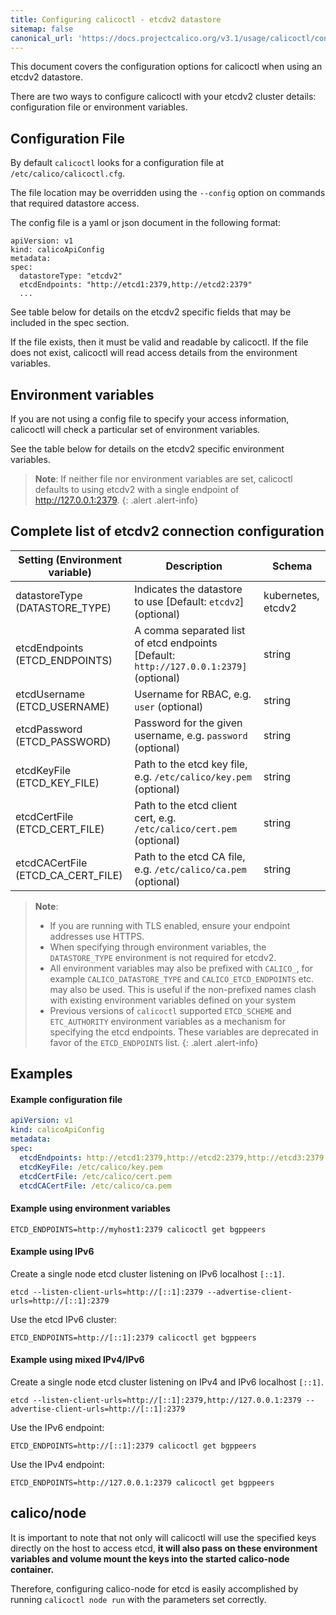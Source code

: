 ```yaml
---
title: Configuring calicoctl - etcdv2 datastore
sitemap: false 
canonical_url: 'https://docs.projectcalico.org/v3.1/usage/calicoctl/configure/etcd'
---
```



This document covers the configuration options for calicoctl when using an etcdv2 datastore.

There are two ways to configure calicoctl with your etcdv2 cluster details:
configuration file or environment variables.


## Configuration File

By default `calicoctl` looks for a configuration file at `/etc/calico/calicoctl.cfg`.

The file location may be overridden using the `--config` option on commands that required
datastore access.

The config file is a yaml or json document in the following format:

```
apiVersion: v1
kind: calicoApiConfig
metadata:
spec:
  datastoreType: "etcdv2"
  etcdEndpoints: "http://etcd1:2379,http://etcd2:2379"
  ...
```

See table below for details on the etcdv2 specific fields that may be included in
the spec section.

If the file exists, then it must be valid and readable by calicoctl.  If the file
does not exist, calicoctl will read access details from the environment variables.

## Environment variables

If you are not using a config file to specify your access information, calicoctl
will check a particular set of environment variables.

See the table below for details on the etcdv2 specific environment variables.

> **Note**: If neither file nor environment variables are set, calicoctl defaults to
> using etcdv2 with a single endpoint of http://127.0.0.1:2379.
{: .alert .alert-info}


## Complete list of etcdv2 connection configuration

| Setting (Environment variable)     | Description                                                                            | Schema
| ---------------------------------- | -------------------------------------------------------------------------------------- | ------
| datastoreType (DATASTORE_TYPE)     | Indicates the datastore to use [Default: `etcdv2`] (optional)                          | kubernetes, etcdv2
| etcdEndpoints (ETCD_ENDPOINTS)     | A comma separated list of etcd endpoints [Default: `http://127.0.0.1:2379]` (optional) | string
| etcdUsername (ETCD_USERNAME)       | Username for RBAC, e.g. `user` (optional)                                              | string
| etcdPassword (ETCD_PASSWORD)       | Password for the given username, e.g. `password` (optional)                            | string
| etcdKeyFile (ETCD_KEY_FILE)        | Path to the etcd key file, e.g. `/etc/calico/key.pem` (optional)                       | string
| etcdCertFile (ETCD_CERT_FILE)      | Path to the etcd client cert, e.g. `/etc/calico/cert.pem` (optional)                   | string
| etcdCACertFile (ETCD_CA_CERT_FILE) | Path to the etcd CA file, e.g. `/etc/calico/ca.pem` (optional)                         | string

> **Note**:
> - If you are running with TLS enabled, ensure your endpoint addresses use HTTPS.
> - When specifying through environment variables, the `DATASTORE_TYPE` environment
>   is not required for etcdv2.
> - All environment variables may also be prefixed with `CALICO_`, for example
>   `CALICO_DATASTORE_TYPE` and `CALICO_ETCD_ENDPOINTS` etc. may also be used.
>   This is useful if the non-prefixed names clash with existing environment
>   variables defined on your system
> - Previous versions of `calicoctl` supported `ETCD_SCHEME` and `ETC_AUTHORITY` environment
>   variables as a mechanism for specifying the etcd endpoints. These variables are
>   deprecated in favor of the `ETCD_ENDPOINTS` list.
{: .alert .alert-info}


## Examples

#### Example configuration file

```yaml
apiVersion: v1
kind: calicoApiConfig
metadata:
spec:
  etcdEndpoints: http://etcd1:2379,http://etcd2:2379,http://etcd3:2379
  etcdKeyFile: /etc/calico/key.pem
  etcdCertFile: /etc/calico/cert.pem
  etcdCACertFile: /etc/calico/ca.pem
```

#### Example using environment variables

```
ETCD_ENDPOINTS=http://myhost1:2379 calicoctl get bgppeers
```

#### Example using IPv6

Create a single node etcd cluster listening on IPv6 localhost `[::1]`.

```
etcd --listen-client-urls=http://[::1]:2379 --advertise-client-urls=http://[::1]:2379
```

Use the etcd IPv6 cluster:

```
ETCD_ENDPOINTS=http://[::1]:2379 calicoctl get bgppeers
```

#### Example using mixed IPv4/IPv6

Create a single node etcd cluster listening on IPv4 and IPv6 localhost `[::1]`.

```
etcd --listen-client-urls=http://[::1]:2379,http://127.0.0.1:2379 --advertise-client-urls=http://[::1]:2379
```

Use the IPv6 endpoint:

```
ETCD_ENDPOINTS=http://[::1]:2379 calicoctl get bgppeers
```

Use the IPv4 endpoint:

```
ETCD_ENDPOINTS=http://127.0.0.1:2379 calicoctl get bgppeers
```

## calico/node

It is important to note that not only will calicoctl will use the specified keys directly
on the host to access etcd, **it will also pass on these environment variables
and volume mount the keys into the started calico-node container.**

Therefore, configuring calico-node for etcd is easily accomplished by running
`calicoctl node run` with the parameters set correctly.
